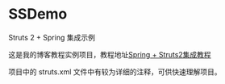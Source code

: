 # SSDemo
Struts 2 + Spring 集成示例

这是我的博客教程实例项目，教程地址[Spring + Struts2集成教程](https://blog.chiyu.monster/archives/springstruts2集成教程)

项目中的 struts.xml 文件中有较为详细的注释，可供快速理解项目。
